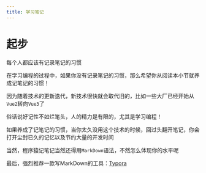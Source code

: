 ```yaml
---
title: 学习笔记
---
```


# 起步

每个人都应该有记录笔记的习惯

在学习编程的过程中，如果你没有记录笔记的习惯，那么希望你从阅读本小节就养成记笔记的习惯！

因为随着技术的更新迭代，新技术很快就会取代旧的，比如一些大厂已经开始从`Vue2`转向`Vue3`了

俗话说好记性不如烂笔头，人的精力是有限的，尤其是学习编程！

如果养成了记笔记的习惯，当你太久没用这个技术的时候，回过头翻开笔记，你会打开尘封已久的记忆以及节约大量的开发时间

当然，程序猿记笔记当然还得用`MarkDown`语法，不然怎么体现你的水平呢

最后，强烈推荐一款写MarkDown的工具：[Typora](https://www.typora.io/)

